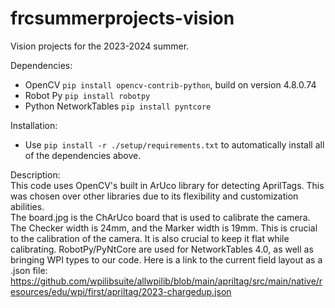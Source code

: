 # frcsummerprojects-vision

Vision projects for the 2023-2024 summer.

Dependencies:
- OpenCV `pip install opencv-contrib-python`, build on version 4.8.0.74
- Robot Py `pip install robotpy`
- Python NetworkTables `pip install pyntcore`

Installation:  
- Use `pip install -r ./setup/requirements.txt` to automatically install all of the dependencies above.

Description:  
This code uses OpenCV's built in ArUco library for detecting AprilTags. This was chosen over other libraries due to its flexibility and customization abilities.  
The board.jpg is the ChArUco board that is used to calibrate the camera. The Checker width is 24mm, and the Marker width is 19mm. This is crucial to the calibration of the camera. It is also crucial to keep it flat while calibrating. RobotPy/PyNtCore are used for NetworkTables 4.0, as well as bringing WPI types to our code. Here is a link to the current field layout as a .json file: https://github.com/wpilibsuite/allwpilib/blob/main/apriltag/src/main/native/resources/edu/wpi/first/apriltag/2023-chargedup.json